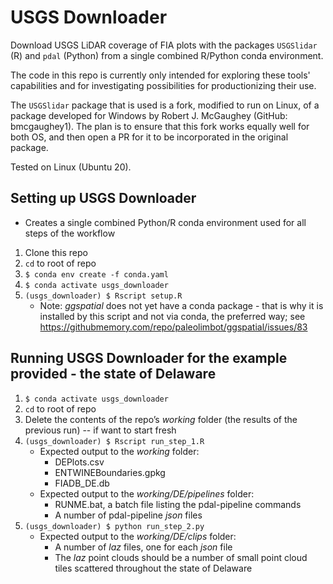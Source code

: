 USGS Downloader
===============

Download USGS LiDAR coverage of FIA plots with the packages `USGSlidar` (R) 
and `pdal` (Python) from a single combined R/Python conda environment. 

The code in this repo is currently only intended for exploring these tools' 
capabilities and for investigating possibilities for productionizing their use.

The `USGSlidar` package that is used is a fork, modified to run on Linux, of a package 
developed for Windows by Robert J. McGaughey (GitHub: bmcgaughey1). The plan is to 
ensure that this fork works equally well for both OS, and then open a PR for it to be 
incorporated in the original package.

Tested on Linux (Ubuntu 20).

Setting up USGS Downloader  
--------------------------
- Creates a single combined Python/R conda environment used for all steps of the workflow

1. Clone this repo
2. `cd` to root of repo
3. `$ conda env create -f conda.yaml`
4. `$ conda activate usgs_downloader`
5. `(usgs_downloader) $ Rscript setup.R`
   - Note: *ggspatial* does not yet have a conda package - that is why it is installed by this script 
   and not via conda, the preferred way; see https://githubmemory.com/repo/paleolimbot/ggspatial/issues/83


Running USGS Downloader for the example provided - the state of Delaware
------------------------------------------------------------------------
1. `$ conda activate usgs_downloader`
2. `cd` to root of repo
3. Delete the contents of the repo’s *working* folder (the results of the previous run) -- if want to start fresh
4. `(usgs_downloader) $ Rscript run_step_1.R`
   - Expected output to the *working* folder:
     - DEPlots.csv
     - ENTWINEBoundaries.gpkg
     - FIADB_DE.db
   - Expected output to the *working/DE/pipelines* folder:
     - RUNME.bat, a batch file listing the pdal-pipeline commands
     - A number of pdal-pipeline *json* files
5. `(usgs_downloader) $ python run_step_2.py`
   - Expected output to the *working/DE/clips* folder:
     - A number of *laz* files, one for each *json* file
     - The *laz* point clouds should be a number of small point cloud tiles scattered throughout the state of Delaware







